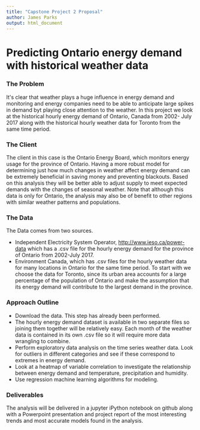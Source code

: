 ```yaml
---
title: "Capstone Project 2 Proposal"
author: James Parks
output: html_document
---
```





# Predicting Ontario energy demand with historical weather data

### The Problem

It's clear that weather plays a huge influence in energy demand and monitoring and energy companies need to be able to anticipate large spikes in demand byt playing close attention to the weather. In this project we look at the historical hourly energy demand of Ontario, Canada from 2002- July 2017 along with the historical hourly weather data for Toronto from the same time period. 

### The Client
The client in this case is the Ontario Energy Board, which monitors energy usage for the province of Ontario. Having a more robust model for determining just how much changes in weather affect energy demand can be extremely beneficial in saving money and preventing blackouts. Based on this analysis they will be better able to adjust supply to meet expected demands with the changes of seasonal weather.
Note that although this data is only for Ontario, the analysis may also be of benefit to other regions with similar weather patterns and populations. 


### The Data
The Data comes from two sources.

- Independent Electricity System Operator, http://www.ieso.ca/power-data which has a .csv file for the hourly energy demand for the province of Ontario from 2002-July 2017.
- Environment Canada, which has .csv files for the hourly weather data for many locations in Ontario for the same time period. To start with we choose the data for Toronto, since its urban area accounts for a large percentage of the population of Ontario and make the assumption that its energy demand will contribute to the largest demand in the province.



### Approach Outline
- Download the data. This step has already been performed.
- The hourly energy demand dataset is available in two separate files so joining them together will be relatively easy. Each month of the weather data is contained in its own .csv file so it will require more data wrangling to combine.
- Perform exploratory data analysis on the time series weather data. Look for outliers in different categories and see if these correspond to extremes in energy demand.
- Look at a heatmap of variable correlation to investigate the relationship between energy demand and temperature, precipitation and humidity. 
- Use regression machine learning algorithms for modeling.

### Deliverables
The analysis will be delivered in a jupyter iPython notebook on github along with a Powerpoint presentation and project report of the most interesting trends and most accurate models found in the analysis. 
